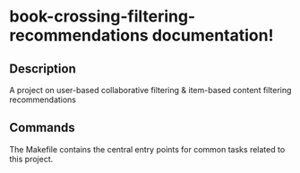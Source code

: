 # book-crossing-filtering-recommendations documentation!

## Description

A project on user-based collaborative filtering & item-based content filtering recommendations

## Commands

The Makefile contains the central entry points for common tasks related to this project.

